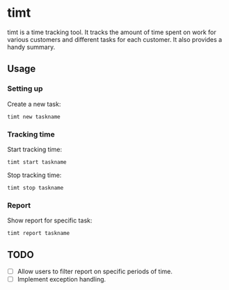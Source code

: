 # timt
timt is a time tracking tool. It tracks the amount of time spent on work for various customers and different tasks for each customer. It also provides a handy summary.


## Usage
### Setting up
Create a new task:
```
timt new taskname
```

### Tracking time
Start tracking time:
```
timt start taskname
```
Stop tracking time:
```
timt stop taskname
```

### Report
Show report for specific task:
```
timt report taskname
```

## TODO
- [ ] Allow users to filter report on specific periods of time.
- [ ] Implement exception handling.
